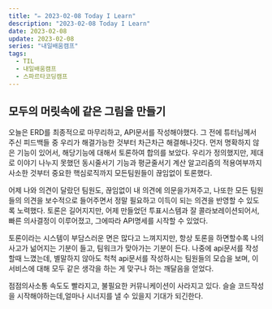 ```yaml
---
title: "✏️ 2023-02-08 Today I Learn"
description: "2023-02-08 Today I Learn"
date: 2023-02-08
update: 2023-02-08
series: "내일배움캠프"
tags:
  - TIL
  - 내일배움캠프
  - 스파르타코딩캠프
---
```


## 모두의 머릿속에 같은 그림을 만들기

오늘은 ERD를 최종적으로 마무리하고, API문서를 작성해야했다.
그 전에 튜터님께서 주신 피드백들 중 우리가 해결가능한 것부터 차근차근 해결해나갓다.
먼저 명확하지 않은 기능이 있어서, 해당기능에 대해서 토론하여 합의를 보았다.
우리가 정의했지만, 제대로 이야기 나누지 못했던 동시줄서기 기능과 평균줄서기 계산 알고리즘의 적용여부까지 사소한 것부터 중요한 핵심로직까지 모든팀원들이 끊임없이 토론했다.

어제 나와 의견이 달랐던 팀원도, 끊임없이 내 의견에 의문을가져주고, 나또한 모든 팀원들의 의견을 보수적으로 들어주면서 정말 필요하고 이득이 되는 의견을 반영할 수 있도록 노력했다. 토론은 길어지지만, 어제 만들었던 투표시스템과 잘 콜라보레이션되어서, 빠른 의사결정이 이루어졌고, 그에따라 API명세를 시작할 수 있었다.

토론이라는 시스템이 부담스러운 면은 많다고 느껴지지만, 항상 토론을 하면할수록 나의 사고가 넒어지는 기분이 들고, 팀워크가 맞아가는 기분이 든다.
나중에 api문서를 작성할때 느꼈는데, 별말하지 않아도 척척 api문서를 작성하시는 팀원들의 모습을 보며, 이 서비스에 대해 모두 같은 생각을 하는 게 맞구나 하는 깨달음을 얻었다.

점점의사소통 속도도 빨라지고, 불필요한 커뮤니케이션이 사라지고 있다.
슬슬 코드작성을 시작해야하는데,얼마나 시너지를 낼 수 있을지 기대가 되긴한다.
